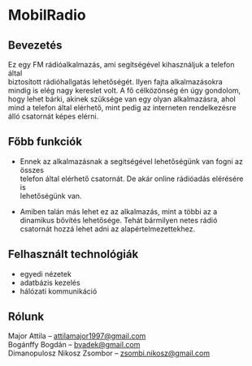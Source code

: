 <div class="preview__inner-2" style="padding: 10px 20px 299px;"><div class="cl-preview-section"><h1>MobilRadio</h1>
</div><div class="cl-preview-section"><h2 id="bevezetés">Bevezetés</h2>
</div><div class="cl-preview-section"><p>Ez egy FM rádióalkalmazás, ami segítségével kihasználjuk a telefon által<br>
biztosított rádióhallgatás lehetőségét. Ilyen fajta alkalmazásokra mindig is elég nagy kereslet volt. A fő célközönség én úgy gondolom, hogy lehet bárki, akinek szüksége van egy olyan alkalmazásra, ahol mind a telefon által elérhető, mint pedig az interneten rendelkezésre álló csatornát képes elérni.</p>
</div><div class="cl-preview-section"><h2 id="főbb-funkciók">Főbb funkciók</h2>
</div><div class="cl-preview-section"><ul>
<li>
<p>Ennek az alkalmazásnak a segítségével lehetőségünk van fogni az összes<br>
telefon által elérhető csatornát. De akár online rádióadás elérésére is<br>
lehetőségünk van.</p>
</li>
<li>
<p>Amiben talán más lehet ez az alkalmazás, mint a többi az a dinamikus bővítés lehetősége. Tehát bármilyen netes rádió csatornát hozzá lehet adni az alapértelmezettekhez.</p>
</li>
</ul>
</div><div class="cl-preview-section"><h2 id="felhasznált-technológiák">Felhasznált technológiák</h2>
</div><div class="cl-preview-section"><ul>
<li>egyedi nézetek</li>
<li>adatbázis kezelés</li>
<li>hálózati kommunikáció</li>
</ul>
</div><div class="cl-preview-section"><h2 id="rólunk">Rólunk</h2>
</div><div class="cl-preview-section"><p>Major Attila – <a href="mailto:attilamajor1997@gmail.com">attilamajor1997@gmail.com</a><br>
Bogánffy Bogdán – <a href="mailto:bvadek@gmail.com">bvadek@gmail.com</a><br>
Dimanopulosz Nikosz Zsombor – <a href="mailto:zsombi.nikosz@gmail.com">zsombi.nikosz@gmail.com</a></p>
</div></div>